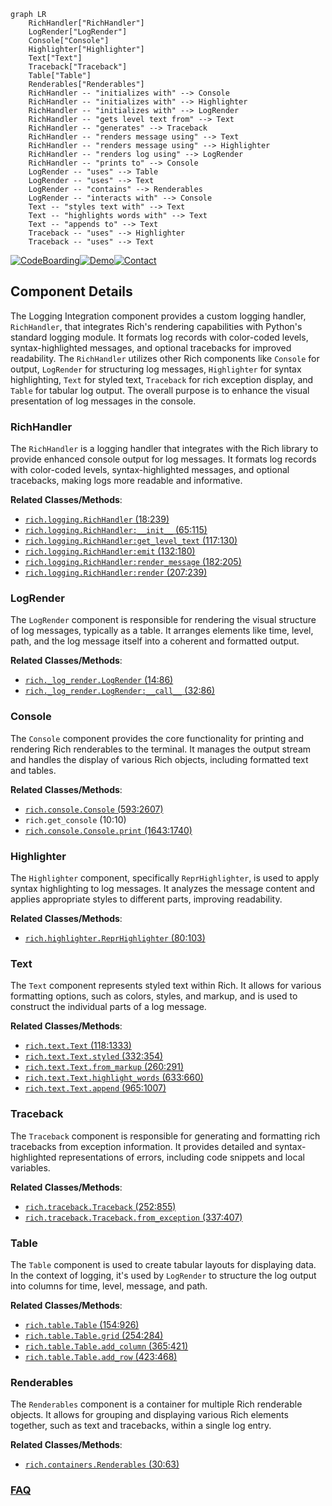 ```mermaid
graph LR
    RichHandler["RichHandler"]
    LogRender["LogRender"]
    Console["Console"]
    Highlighter["Highlighter"]
    Text["Text"]
    Traceback["Traceback"]
    Table["Table"]
    Renderables["Renderables"]
    RichHandler -- "initializes with" --> Console
    RichHandler -- "initializes with" --> Highlighter
    RichHandler -- "initializes with" --> LogRender
    RichHandler -- "gets level text from" --> Text
    RichHandler -- "generates" --> Traceback
    RichHandler -- "renders message using" --> Text
    RichHandler -- "renders message using" --> Highlighter
    RichHandler -- "renders log using" --> LogRender
    RichHandler -- "prints to" --> Console
    LogRender -- "uses" --> Table
    LogRender -- "uses" --> Text
    LogRender -- "contains" --> Renderables
    LogRender -- "interacts with" --> Console
    Text -- "styles text with" --> Text
    Text -- "highlights words with" --> Text
    Text -- "appends to" --> Text
    Traceback -- "uses" --> Highlighter
    Traceback -- "uses" --> Text
```
[![CodeBoarding](https://img.shields.io/badge/Generated%20by-CodeBoarding-9cf?style=flat-square)](https://github.com/CodeBoarding/GeneratedOnBoardings)[![Demo](https://img.shields.io/badge/Try%20our-Demo-blue?style=flat-square)](https://www.codeboarding.org/demo)[![Contact](https://img.shields.io/badge/Contact%20us%20-%20contact@codeboarding.org-lightgrey?style=flat-square)](mailto:contact@codeboarding.org)

## Component Details

The Logging Integration component provides a custom logging handler, `RichHandler`, that integrates Rich's rendering capabilities with Python's standard logging module. It formats log records with color-coded levels, syntax-highlighted messages, and optional tracebacks for improved readability. The `RichHandler` utilizes other Rich components like `Console` for output, `LogRender` for structuring log messages, `Highlighter` for syntax highlighting, `Text` for styled text, `Traceback` for rich exception display, and `Table` for tabular log output. The overall purpose is to enhance the visual presentation of log messages in the console.

### RichHandler
The `RichHandler` is a logging handler that integrates with the Rich library to provide enhanced console output for log messages. It formats log records with color-coded levels, syntax-highlighted messages, and optional tracebacks, making logs more readable and informative.


**Related Classes/Methods**:

- <a href="https://github.com/Textualize/rich/blob/master/rich/logging.py#L18-L239" target="_blank" rel="noopener noreferrer">`rich.logging.RichHandler` (18:239)</a>
- <a href="https://github.com/Textualize/rich/blob/master/rich/logging.py#L65-L115" target="_blank" rel="noopener noreferrer">`rich.logging.RichHandler:__init__` (65:115)</a>
- <a href="https://github.com/Textualize/rich/blob/master/rich/logging.py#L117-L130" target="_blank" rel="noopener noreferrer">`rich.logging.RichHandler:get_level_text` (117:130)</a>
- <a href="https://github.com/Textualize/rich/blob/master/rich/logging.py#L132-L180" target="_blank" rel="noopener noreferrer">`rich.logging.RichHandler:emit` (132:180)</a>
- <a href="https://github.com/Textualize/rich/blob/master/rich/logging.py#L182-L205" target="_blank" rel="noopener noreferrer">`rich.logging.RichHandler:render_message` (182:205)</a>
- <a href="https://github.com/Textualize/rich/blob/master/rich/logging.py#L207-L239" target="_blank" rel="noopener noreferrer">`rich.logging.RichHandler:render` (207:239)</a>


### LogRender
The `LogRender` component is responsible for rendering the visual structure of log messages, typically as a table. It arranges elements like time, level, path, and the log message itself into a coherent and formatted output.


**Related Classes/Methods**:

- <a href="https://github.com/Textualize/rich/blob/master/rich/_log_render.py#L14-L86" target="_blank" rel="noopener noreferrer">`rich._log_render.LogRender` (14:86)</a>
- <a href="https://github.com/Textualize/rich/blob/master/rich/_log_render.py#L32-L86" target="_blank" rel="noopener noreferrer">`rich._log_render.LogRender:__call__` (32:86)</a>


### Console
The `Console` component provides the core functionality for printing and rendering Rich renderables to the terminal. It manages the output stream and handles the display of various Rich objects, including formatted text and tables.


**Related Classes/Methods**:

- <a href="https://github.com/Textualize/rich/blob/master/rich/console.py#L593-L2607" target="_blank" rel="noopener noreferrer">`rich.console.Console` (593:2607)</a>
- `rich.get_console` (10:10)
- <a href="https://github.com/Textualize/rich/blob/master/rich/console.py#L1643-L1740" target="_blank" rel="noopener noreferrer">`rich.console.Console.print` (1643:1740)</a>


### Highlighter
The `Highlighter` component, specifically `ReprHighlighter`, is used to apply syntax highlighting to log messages. It analyzes the message content and applies appropriate styles to different parts, improving readability.


**Related Classes/Methods**:

- <a href="https://github.com/Textualize/rich/blob/master/rich/highlighter.py#L80-L103" target="_blank" rel="noopener noreferrer">`rich.highlighter.ReprHighlighter` (80:103)</a>


### Text
The `Text` component represents styled text within Rich. It allows for various formatting options, such as colors, styles, and markup, and is used to construct the individual parts of a log message.


**Related Classes/Methods**:

- <a href="https://github.com/Textualize/rich/blob/master/rich/text.py#L118-L1333" target="_blank" rel="noopener noreferrer">`rich.text.Text` (118:1333)</a>
- <a href="https://github.com/Textualize/rich/blob/master/rich/text.py#L332-L354" target="_blank" rel="noopener noreferrer">`rich.text.Text.styled` (332:354)</a>
- <a href="https://github.com/Textualize/rich/blob/master/rich/text.py#L260-L291" target="_blank" rel="noopener noreferrer">`rich.text.Text.from_markup` (260:291)</a>
- <a href="https://github.com/Textualize/rich/blob/master/rich/text.py#L633-L660" target="_blank" rel="noopener noreferrer">`rich.text.Text.highlight_words` (633:660)</a>
- <a href="https://github.com/Textualize/rich/blob/master/rich/text.py#L965-L1007" target="_blank" rel="noopener noreferrer">`rich.text.Text.append` (965:1007)</a>


### Traceback
The `Traceback` component is responsible for generating and formatting rich tracebacks from exception information. It provides detailed and syntax-highlighted representations of errors, including code snippets and local variables.


**Related Classes/Methods**:

- <a href="https://github.com/Textualize/rich/blob/master/rich/traceback.py#L252-L855" target="_blank" rel="noopener noreferrer">`rich.traceback.Traceback` (252:855)</a>
- <a href="https://github.com/Textualize/rich/blob/master/rich/traceback.py#L337-L407" target="_blank" rel="noopener noreferrer">`rich.traceback.Traceback.from_exception` (337:407)</a>


### Table
The `Table` component is used to create tabular layouts for displaying data. In the context of logging, it's used by `LogRender` to structure the log output into columns for time, level, message, and path.


**Related Classes/Methods**:

- <a href="https://github.com/Textualize/rich/blob/master/rich/table.py#L154-L926" target="_blank" rel="noopener noreferrer">`rich.table.Table` (154:926)</a>
- <a href="https://github.com/Textualize/rich/blob/master/rich/table.py#L254-L284" target="_blank" rel="noopener noreferrer">`rich.table.Table.grid` (254:284)</a>
- <a href="https://github.com/Textualize/rich/blob/master/rich/table.py#L365-L421" target="_blank" rel="noopener noreferrer">`rich.table.Table.add_column` (365:421)</a>
- <a href="https://github.com/Textualize/rich/blob/master/rich/table.py#L423-L468" target="_blank" rel="noopener noreferrer">`rich.table.Table.add_row` (423:468)</a>


### Renderables
The `Renderables` component is a container for multiple Rich renderable objects. It allows for grouping and displaying various Rich elements together, such as text and tracebacks, within a single log entry.


**Related Classes/Methods**:

- <a href="https://github.com/Textualize/rich/blob/master/rich/containers.py#L30-L63" target="_blank" rel="noopener noreferrer">`rich.containers.Renderables` (30:63)</a>




### [FAQ](https://github.com/CodeBoarding/GeneratedOnBoardings/tree/main?tab=readme-ov-file#faq)